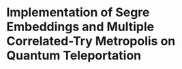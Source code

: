 # Implementation of Segre Embeddings and Multiple Correlated-Try Metropolis on Quantum Teleportation 
